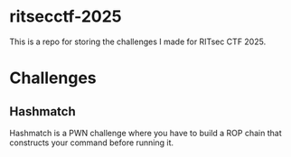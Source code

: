 # ritsecctf-2025

This is a repo for storing the challenges I made for RITsec CTF 2025.

# Challenges
## Hashmatch
Hashmatch is a PWN challenge where you have to build a ROP chain that constructs your command before running it.
